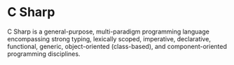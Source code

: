 # C Sharp

C Sharp is a general-purpose, multi-paradigm programming language encompassing strong typing, lexically scoped, imperative, declarative, functional, generic, object-oriented (class-based), and component-oriented programming disciplines.
